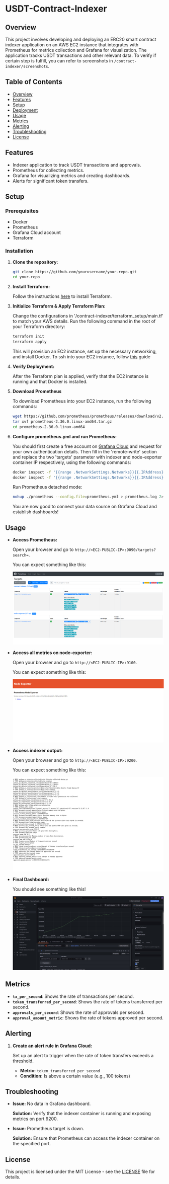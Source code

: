 # USDT-Contract-Indexer

## Overview

This project involves developing and deploying an ERC20 smart contract indexer application on an AWS EC2 instance that integrates with Prometheus for metrics collection and Grafana for visualization. The application tracks USDT transactions and other relevant data. To verify if certain step is fulfill, you can refer to screenshots in ```/contract-indexer/screenshots```.

## Table of Contents

- [Overview](#overview)
- [Features](#features)
- [Setup](#setup)
- [Deployment](#deployment)
- [Usage](#usage)
- [Metrics](#metrics)
- [Alerting](#alerting)
- [Troubleshooting](#troubleshooting)
- [License](#license)

## Features

- Indexer application to track USDT transactions and approvals.
- Prometheus for collecting metrics.
- Grafana for visualizing metrics and creating dashboards.
- Alerts for significant token transfers.

## Setup

### Prerequisites

- Docker
- Prometheus
- Grafana Cloud account
- Terraform

### Installation

1. **Clone the repository:**

    ```sh
    git clone https://github.com/yourusername/your-repo.git
    cd your-repo
    ```
    
2. **Install Terraform:**

    Follow the instructions [here](https://www.terraform.io/downloads.html) to install Terraform.

3. **Initialize Terraform & Apply Terraform Plan:**

    Change the configurations in '/contract-indexer/terraform_setup/main.tf' to match your AWS details.
    Run the following command in the root of your Terraform directory:

    ```sh
    terraform init
    terraform apply
    ```

    This will provision an EC2 instance, set up the necessary networking, and install Docker. To ssh into your EC2 instance, follow [this](https://docs.aws.amazon.com/AWSEC2/latest/UserGuide/connect-linux-inst-ssh.html) guide
    
4. **Verify Deployment:**

    After the Terraform plan is applied, verify that the EC2 instance is running and that Docker is installed.
    
5. **Download Prometheus**

    To download Prometheus into your EC2 instance, run the following commands:
   
    ```sh
    wget https://github.com/prometheus/prometheus/releases/download/v2.36.0/prometheus-2.36.0.linux-amd64.tar.gz
    tar xvf prometheus-2.36.0.linux-amd64.tar.gz
    cd prometheus-2.36.0.linux-amd64
    ```
    
7. **Configure prometheus.yml and run Prometheus:**

    You should first create a free account on [Grafana Cloud](https://grafana.com/products/cloud/) and request for your own authentication details.
    Then fill in the 'remote-write' section and replace the two 'targets' parameter with indexer and node-exporter container IP respectively, using the following commands:
   
    ```sh
    docker inspect -f '{{range .NetworkSettings.Networks}}{{.IPAddress}}{{end}}' my-indexer-container
    docker inspect -f '{{range .NetworkSettings.Networks}}{{.IPAddress}}{{end}}' node-exporter
    ```

    Run Prometheus detached mode:

    ```sh
    nohup ./prometheus --config.file=prometheus.yml > prometheus.log 2>&1 &
    ```

    You are now good to connect your data source on Grafana Cloud and establish dashboards!
   
## Usage

- **Access Prometheus:**
  
  Open your browser and go to `http://<EC2-PUBLIC-IP>:9090/targets?search=`.

  You can expect something like this:
  
  ![http://<EC2-PUBLIC-IP>:9090/targets?search=](/contract-indexer/screenshots/9090-targets.png)

- **Access all metrics on node-exporter:**
  
  Open your browser and go to `http://<EC2-PUBLIC-IP>:9100`.

  You can expect something like this:
  
  ![http://<EC2-PUBLIC-IP>:9100](/contract-indexer/screenshots/9100.png)

- **Access indexer output:**
  
  Open your browser and go to `http://<EC2-PUBLIC-IP>:9200`.

  You can expect something like this:
  
  ![http://<EC2-PUBLIC-IP>:9200](/contract-indexer/screenshots/9200.png)

- **Final Dashboard:**
  
  You should see something like this!

  ![final-dashboard](/contract-indexer/screenshots/grafana-dashboard-token_transferred_per_second.png)

## Metrics

- **`tx_per_second`**: Shows the rate of transactions per second.
- **`token_transferred_per_second`**: Shows the rate of tokens transferred per second.
- **`approvals_per_second`**: Shows the rate of approvals per second.
- **`approval_amount_metric`**: Shows the rate of tokens approved per second.

## Alerting

1. **Create an alert rule in Grafana Cloud:**

    Set up an alert to trigger when the rate of token transfers exceeds a threshold.

    - **Metric:** `token_transferred_per_second`
    - **Condition:** Is above a certain value (e.g., 100 tokens)

## Troubleshooting

- **Issue:** No data in Grafana dashboard.
  
  **Solution:** Verify that the indexer container is running and exposing metrics on port 9200.

- **Issue:** Prometheus target is down.
  
  **Solution:** Ensure that Prometheus can access the indexer container on the specified port.

## License

This project is licensed under the MIT License - see the [LICENSE](LICENSE) file for details.
